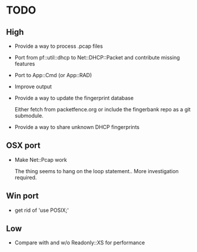 TODO
====

High
----

 *  Provide a way to process .pcap files
 *  Port from pf::util::dhcp to Net::DHCP::Packet and contribute missing features
 *  Port to App::Cmd (or App::RAD)
 *  Improve output
 *  Provide a way to update the fingerprint database 

    Either fetch from packetfence.org or include the fingerbank repo as a git submodule.

 *  Provide a way to share unknown DHCP fingerprints

OSX port
--------

 *  Make Net::Pcap work

    The thing seems to hang on the loop statement.. More investigation required.


Win port
--------

 *  get rid of 'use POSIX;'


Low
---

 *  Compare with and w/o Readonly::XS for performance
